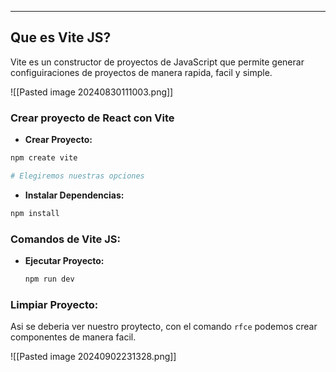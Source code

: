 
---
## Que es Vite JS?
Vite es un constructor de proyectos de JavaScript que permite generar configuiraciones de proyectos de manera rapida, facil y simple. 

![[Pasted image 20240830111003.png]]
### Crear proyecto de React con Vite

- **Crear Proyecto:**
```bash
npm create vite

# Elegiremos nuestras opciones
```

- **Instalar Dependencias:**
```bash
npm install
```

### Comandos de Vite JS:

- **Ejecutar Proyecto:**
	```bash
	npm run dev
	```
	
### Limpiar Proyecto:
Asi se deberia ver nuestro proytecto, con el comando `rfce` podemos crear componentes de manera facil.

![[Pasted image 20240902231328.png]]